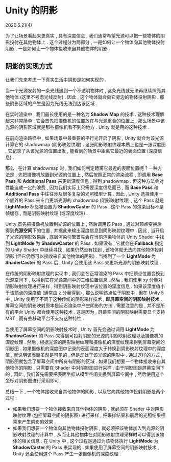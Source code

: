 # Unity 的阴影

2020.5.21(4)

为了让场景看起来更真实 , 具有深度信息 , 我们通常希望光源可以把一些物体的阴影投射在其他物体上 . 这个过程分为两部分 , 一是如何让一个物体向其他物体投射阴影 , 一是如何让一个物体接收来自其他物体的阴影 .

## 阴影的实现方式

让我们先来考虑一下真实生活中阴影是如何实现的 .

当一个光源发射的一条光线遇到一个不透明物体时 , 这条光线就无法再继续照亮其他物体 (这里不考虑光线反射) . 因此 , 这个物体就会向它旁边的物体投射阴影 . 那些阴影区域的产生是因为光线无法到达该区域 .

在实时渲染中 , 我们最长使用的是一种名为 **Shadow Map** 的技术 . 这种技术理解起来非常简单 , 它会首先把摄像机的位置放在与光源重合的位置上 , 那么场景中该光源的阴影区域就是那些摄像机看不到的地方 . Unity 就是用的这种技术 .

在前向渲染路径中 , 如果场景中最重要的平行光开启了阴影 , Unity 就会为该光源计算它的 shadowmap (阴影映射纹理) . 这张阴影映射纹理本质上也是一张深度图 , 它记录了从该光源的位置出发 , 能看到的场景中距离它最近的表面位置 (深度信息) .

那么 , 在计算 shadowmap 时 , 我们如何判定距离它最近的表面位置呢 ? 一种方法是 , 先把摄像机放置到光源的位置上 , 然后按照正常的渲染流程 , 即调用 **Base Pass** 和 **Additional Pass** 来更新深度信息 , 得到 shadowmap . 但这种方法会对性能造成一定的浪费 , 因为我们实际上只需要深度信息而已 , 而 **Base Pass** 和 **Additional Pass** 中往往涉及很多复杂的光照模型计算 . 因此 , Unity 选择使用一个额外的 Pass 来专门更新光源的 shadowmap (阴影映射纹理) , 这个 Pass 就是 **LightMode** 标签被设置为 **ShadowCaster** 的 Pass . 这个 Pass 的渲染目标不是帧缓存 , 而是阴影映射纹理 (或深度纹理) .

Unity 首先把摄像机放置到光源的位置上 , 然后调用该 Pass , 通过对顶点变换后得到**光源空间**下的位置 , 并据此来输出深度信息到阴影映射纹理中 . 因此 , 当开启了光源的阴影效果后 , 底层渲染引擎首先会在当前渲染物体的 Unity Shader 中找到 **LightMode** 为 **ShadowCaster** 的 Pass . 如果没有 , 它就会在 **Fallback** 指定的 Unity Shader 中继续寻找 , 如果仍然没有找到 , 该物体就无法向其他物体投射阴影 (但它仍然可以接收来自其他物体的阴影) . 当找到了一个 **LightMode** 为 **ShaderCaster** 的 Pass 后 , Unity 会使用该 Pass 来更新光源的阴影映射纹理 .

在传统的阴影映射纹理的实现中 , 我们会在正常渲染的 Pass 中把顶点位置变换到光源空间下 , 以得到它在光源空间中的三维位置信息 . 然后 , 我们使用 xy 分量对阴影映射纹理进行采样 , 得到阴影映射纹理中该位置的深度信息 . 如果该深度值小于该顶点的深度值 (通常由 z 分量得到) , 那么说明该点位于阴影中 . 但在 Unity 5 中 , Unity 使用了不同于这种传统的阴影采样技术 , 即**屏幕空间的阴影映射技术** . 屏幕空间的阴影映射原本是延迟渲染中产生阴影的方法 . 需要注意的是 , 并不是所有的平台 Unity 都会使用这种技术 . 这是因为 , 屏幕空间的阴影映射需要显卡支持 MRT , 而有些移动平台不支持这种特性 .

当使用了屏幕空间的阴影映射技术时 , Unity 首先会通过调用 **LightMode** 为 **ShadowCaster** 的 Pass 来得到可投射阴影的光源的阴影映射纹理以及摄像机的深度纹理 . 然后 , 根据光源的阴影映射纹理和摄像机的深度纹理来得到屏幕空间的阴影图 . 如果摄像机的深度图中记录的表面深度大于转换到阴影映射纹理中的深度值 , 就说明该表面虽然是可见的 , 但是却处于该光源的阴影中 . 通过这样的方式 , 阴影图就包含了屏幕空间中所有有阴影的区域 . 如果我们想要一个物体接收来自其他物体的阴影 , 只需要在 Shader 中对阴影图进行采样 . 由于阴影图是屏幕空间下的 , 因此 , 我们首先需要把表面坐标从模型空间变换到屏幕空间中 , 然后使用这个坐标对阴影图进行采用即可 .

总结一下 , 一个物体接收来自其他物体的阴影 , 以及它向其他物体投射阴影是两个过程 :

- 如果我们想要一个物体接收来自其他物体的阴影 , 就必须在 Shader 中对阴影映射纹理 (包括屏幕空间的阴影图) 进行采样 , 把采样结果和最后的光照结果相乘来产生阴影的效果 .
- 如果我们想要一个物体向其他物体投射阴影 , 就必须把该物体加入到光源的阴影映射纹理的计算中 , 从而让其他物体在对阴影映射纹理采样时可以得到该物体的相关信息 . 在 Unity 中 , 这个过程是通过为该物体执行 **LightMode** 为 **ShadowCaster** 的 Pass 来实现的 . 如果使用了屏幕空间的阴影映射技术 , Unity 还会使用这个 Pass 产生一张摄像机的深度纹理 .
